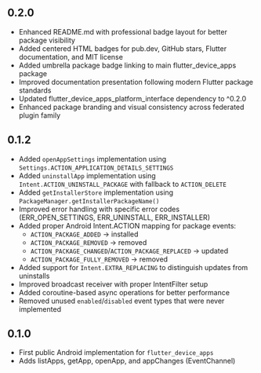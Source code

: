 ## 0.2.0
- Enhanced README.md with professional badge layout for better package visibility
- Added centered HTML badges for pub.dev, GitHub stars, Flutter documentation, and MIT license
- Added umbrella package badge linking to main flutter_device_apps package
- Improved documentation presentation following modern Flutter package standards
- Updated flutter_device_apps_platform_interface dependency to ^0.2.0
- Enhanced package branding and visual consistency across federated plugin family

## 0.1.2
- Added `openAppSettings` implementation using `Settings.ACTION_APPLICATION_DETAILS_SETTINGS`
- Added `uninstallApp` implementation using `Intent.ACTION_UNINSTALL_PACKAGE` with fallback to `ACTION_DELETE`
- Added `getInstallerStore` implementation using `PackageManager.getInstallerPackageName()`
- Improved error handling with specific error codes (ERR_OPEN_SETTINGS, ERR_UNINSTALL, ERR_INSTALLER)
- Added proper Android Intent.ACTION mapping for package events:
  - `ACTION_PACKAGE_ADDED` → installed
  - `ACTION_PACKAGE_REMOVED` → removed
  - `ACTION_PACKAGE_CHANGED`/`ACTION_PACKAGE_REPLACED` → updated
  - `ACTION_PACKAGE_FULLY_REMOVED` → removed
- Added support for `Intent.EXTRA_REPLACING` to distinguish updates from uninstalls
- Improved broadcast receiver with proper IntentFilter setup
- Added coroutine-based async operations for better performance
- Removed unused `enabled`/`disabled` event types that were never implemented

## 0.1.0
- First public Android implementation for `flutter_device_apps`
- Adds listApps, getApp, openApp, and appChanges (EventChannel)
